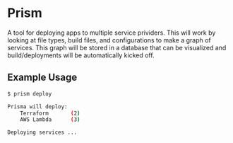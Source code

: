 # Prism

A tool for deploying apps to multiple service prividers. This will work by looking at file types, build files, and configurations to make a graph of services. This graph will be stored in a database that can be visualized and build/deployments will be automatically kicked off.


## Example Usage

```bash
$ prism deploy

Prisma will deploy:
    Terraform       (2)
    AWS Lambda      (3)

Deploying services ...

```
